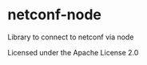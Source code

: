 netconf-node
============

Library to connect to netconf via node

Licensed under the Apache License 2.0
